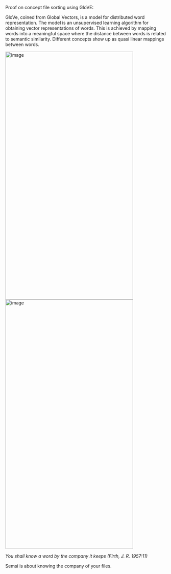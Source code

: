 Proof on concept file sorting using GloVE: 

GloVe, coined from Global Vectors, is a model for distributed word representation. The model is an unsupervised learning algorithm for obtaining vector representations of words. 
This is achieved by mapping words into a meaningful space where the distance between words is related to semantic similarity. Different concepts show up as quasi linear mappings between words.

<img width="400" height="775" alt="image" src="https://github.com/user-attachments/assets/83baceef-ea0e-4605-ac11-3959fbb3e853" />
<img width="400" height="780" alt="image" src="https://github.com/user-attachments/assets/2fe759a9-87c3-477f-96a2-8e3a1878fb37" />

_You shall know a word by the company it keeps (Firth, J. R. 1957:11)_

Semsi is about knowing the company of your files. 
